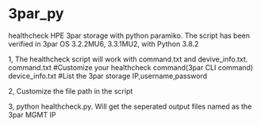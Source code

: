 # 3par_py
healthcheck HPE 3par storage with python paramiko. The script has been verified in 3par OS 3.2.2MU6, 3.3.1MU2, with Python 3.8.2

1, The healthcheck script will work with command.txt and devive_info.txt.
command.txt               #Customize your healthcheck command(3par CLI command)
device_info.txt           #List the 3par storage IP,username,password

2, Customize the file path in the script

3, python healthcheck.py. Will get the seperated output files named as the 3par MGMT IP

